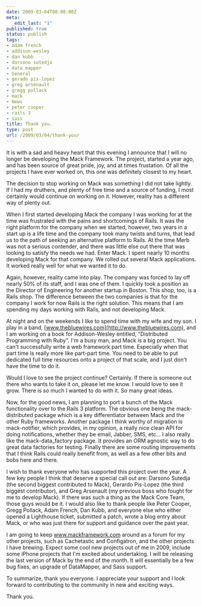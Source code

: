 ```yaml
---
date: 2009-03-04T00:00:00Z
meta:
  _edit_last: "1"
published: true
status: publish
tags:
- adam french
- addison-wesley
- dan kubb
- darsono sutedja
- data mapper
- General
- gerado pis-lopez
- greg arsenault
- gregg pollack
- mack
- News
- peter cooper
- rails 3
- sass
title: Thank you.
type: post
url: /2009/03/04/thank-you/
---
```


It is with a sad and heavy heart that this evening I announce that I will no longer be developing the Mack Framework. The project, started a year ago, and has been source of great pride, joy, and at times frustation. Of all the projects I have ever worked on, this one was definitely closest to my heart.

The decision to stop working on Mack was something I did not take lightly. If I had my druthers, and plenty of free time and a source of funding, I most certainly would continue on working on it. However, reality has a different way of plenty out.

When I first started developing Mack the company I was working for at the time was frustrated with the pains and shortcomings of Rails. It was the right platform for the company when we started, however, two years in a start up is a life time and the company took many twists and turns, that lead us to the path of seeking an alternative platform to Rails. At the time Merb was not a serious contender, and there was little else out there that was looking to satisfy the needs we had. Enter Mack. I spent nearly 10 months developing Mack for that company. We rolled out several Mack applications. It worked really well for what we wanted it to do.

Again, however, reality came into play. The company was forced to lay off nearly 50% of its staff, and I was one of them. I quickly took a position as the Director of Engineering for another startup in Boston. This shop, too, is a Rails shop. The difference between the two companies is that for the company I work for now Rails is the right solution. This means that I am spending my days working with Rails, and not developing Mack.

At night and on the weekends I like to spend time with my wife and my son. I play in a band, [www.thebluewires.com](http://www.thebluewires.com), and I am working on a book for Addison-Wesley entitled, "Distributed Programming with Ruby". I'm a busy man, and Mack is a big project. You can't successfully write a web framework part time. Especially when that part time is really more like part-part time. You need to be able to put dedicated full time resources onto a project of that scale, and I just don't have the time to do it.

Would I love to see the project continue? Certainly. If there is someone out there who wants to take it on, please let me know. I would love to see it grow. There is so much I wanted to do with it. So many great ideas.

Now, for the good news, I am planning to port a bunch of the Mack functionality over to the Rails 3 platform. The obvious one being the mack-distributed package which is a key differentiator between Mack and the other Ruby frameworks. Another package I think worthy of migration is mack-notifier, which provides, in my opinion, a really nice clean API for doing notifications, whether they be email, Jabber, SMS, etc... I also really like the mack-data_factory package. It provides an ORM agnostic way to do great data factories for testing. Finally there are some routing improvements that I think Rails could really benefit from, as well as a few other bits and bobs here and there.

I wish to thank everyone who has supported this project over the year. A few key people I think that deserve a special call out are: Darsono Sutedja (the second biggest contributed to Mack), Gerardo Pis-Lopez (the third biggest contributor), and Greg Arsenault (my previous boss who fought for me to develop Mack). If there was such a thing as the Mack Core Team, those guys would be it. I would also like to thank people like Peter Cooper, Gregg Pollack, Adam French, Dan Kubb, and everyone else who either opened a Lighthouse ticket, submitted a patch, wrote a blog entry about Mack, or who was just there for support and guidance over the past year.

I am going to keep www.mackframework.com around as a forum for my other projects, such as Cachetastic and Configatron, and the other projects I have brewing. Expect some cool new projects out of me in 2009, include some iPhone projects that I'm excited about undertaking. I will be releasing the last version of Mack by the end of the month. It will essentially be a few bug fixes, an upgrade of DataMapper, and Sass support.

To summarize, thank you everyone. I appreciate your support and I look forward to contributing to the community in new and exciting ways.

Thank you.
